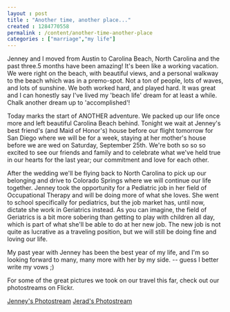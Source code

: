 ```yaml
---
layout : post
title : "Another time, another place..."
created : 1284770558
permalink : /content/another-time-another-place
categories : ["marriage","my life"]
---
```

Jenney and I moved from Austin to Carolina Beach, North Carolina and the past three.5 months have been amazing! It's been like a working vacation. We were right on the beach, with beautiful views, and a personal walkway to the beach which was in a premo-spot. Not a ton of people, lots of waves, and lots of sunshine. We both worked hard, and played hard. It was great and I can honestly say I've lived my 'beach life' dream for at least a while. Chalk another dream up to 'accomplished'!

Today marks the start of ANOTHER adventure. We packed up our life once more and left beautiful Carolina Beach behind. Tonight we wait at Jenney's best friend's (and Maid of Honor's) house before our flight tomorrow for San Diego where we will be for a week, staying at her mother's house before we are wed on Saturday, September 25th. We're both so so so excited to see our friends and family and to celebrate what we've held true in our hearts for the last year; our commitment and love for each other.

After the wedding we'll be flying back to North Carolina to pick up our belonging and drive to Colorado Springs where we will continue our life together. Jenney took the opportunity for a Pediatric job in her field of Occupational Therapy and will be doing more of what she loves. She went to school specifically for pediatrics, but the job market has, until now, dictate she work in Geriatrics instead. As you can imagine, the field of Geriatrics is a bit more sobering than getting to play with children all day, which is part of what she'll be able to do at her new job. The new job is not quite as lucrative as a traveling position, but we will still be doing fine and loving our life.

My past year with Jenney has been the best year of my life, and I'm so looking forward to many, many more with her by my side. -- guess I better write my vows ;)

For some of the great pictures we took on our travel this far, check out our photostreams on Flickr.

<a href="http://www.flickr.com/photos/43114238@N03/">Jenney's Photostream</a>
<a href="http://www.flickr.com/photos/sirkitree/">Jerad's Photostream</a>